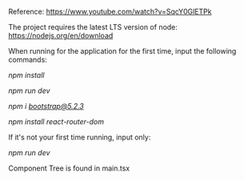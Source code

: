Reference: https://www.youtube.com/watch?v=SqcY0GlETPk

The project requires the latest LTS version of node: https://nodejs.org/en/download

When running for the application for the first time, input the following commands:

*npm install*

*npm run dev*

*npm i bootstrap@5.2.3*

*npm install react-router-dom*

If it's not your first time running, input only:

*npm run dev*


Component Tree is found in main.tsx
